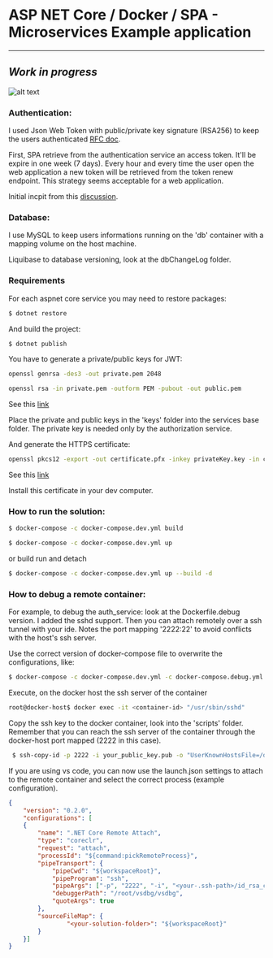# ASP NET Core / Docker / SPA - Microservices Example application
---
*Work in progress*
--
![alt text](http://turnoff.us/image/en/monolith-retirement.png)
### Authentication:
I used Json Web Token with public/private key signature (RSA256) to keep the users authenticated [RFC doc](https://tools.ietf.org/html/rfc7519).

First, SPA retrieve from the authentication service an access token. It'll be expire in one week (7 days).
Every hour and every time the user open the web application a new token will be retrieved from the token renew endpoint.
This strategy seems acceptable for a web application. 

Initial incpit from this [discussion](https://stackoverflow.com/questions/26739167/jwt-json-web-token-automatic-prolongation-of-expiration/26834685#26834685).

### Database:
I use MySQL to keep users informations running on the 'db' container with a mapping volume on the host machine.

Liquibase to database versioning, look at the dbChangeLog folder.

### Requirements
For each aspnet core service you may need to restore packages:
```sh
$ dotnet restore
```
And build the project:
```sh
$ dotnet publish
```
You have to generate a private/public keys for JWT:
```sh
openssl genrsa -des3 -out private.pem 2048
```
```sh
openssl rsa -in private.pem -outform PEM -pubout -out public.pem
```
See this [link](https://rietta.com/blog/2012/01/27/openssl-generating-rsa-key-from-command/)

Place the private and public keys in the 'keys' folder into the services base folder.
The private key is needed only by the authorization service.

And generate the HTTPS certificate:
```sh
openssl pkcs12 -export -out certificate.pfx -inkey privateKey.key -in certificate.crt
```
See this [link](https://www.ssl.com/how-to/create-a-pfx-p12-certificate-file-using-openssl/)

Install this certificate in your dev computer.

### How to run the solution:
```sh
$ docker-compose -c docker-compose.dev.yml build
```
```sh
$ docker-compose -c docker-compose.dev.yml up
```
or build run and detach
```sh
$ docker-compose -c docker-compose.dev.yml up --build -d
```
### How to debug a remote container:
For example, to debug the auth_service: look at the Dockerfile.debug version. I added the sshd support. Then you can attach remotely over a ssh tunnel with your ide. Notes the port mapping '2222:22' to avoid conflicts with the host's ssh server.

Use the correct version of docker-compose file to overwrite the configurations, like:
```sh
$ docker-compose -c docker-compose.dev.yml -c docker-compose.debug.yml up --build -d
```
Execute, on the docker host the ssh server of the container
```sh
root@docker-host$ docker exec -it <container-id> "/usr/sbin/sshd"  
```
Copy the ssh key to the docker container, look into the 'scripts' folder. Remember that you can reach the ssh server of the container through the docker-host port mapped (2222 in this case).
```sh
 $ ssh-copy-id -p 2222 -i your_public_key.pub -o "UserKnownHostsFile=/dev/null" -o "StrictHostKeyChecking=no" root@<docker-host-ip>
 ```
If you are using vs code, you can now use the launch.json settings to attach to the remote container and select the correct process (example configuration).
```json
{
    "version": "0.2.0",
    "configurations": [  
    {
        "name": ".NET Core Remote Attach",
        "type": "coreclr",
        "request": "attach",
        "processId": "${command:pickRemoteProcess}",
        "pipeTransport": {
            "pipeCwd": "${workspaceRoot}",
            "pipeProgram": "ssh",
            "pipeArgs": ["-p", "2222", "-i", "<your-.ssh-path>/id_rsa_clrdbg", "-T", "root@<docker-host-ip>"],
            "debuggerPath": "/root/vsdbg/vsdbg",
            "quoteArgs": true
        },
        "sourceFileMap": {
                "<your-solution-folder>": "${workspaceRoot}"
        }
    }]
}
```